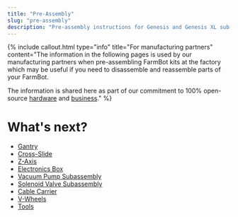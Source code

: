 ```yaml
---
title: "Pre-Assembly"
slug: "pre-assembly"
description: "Pre-assembly instructions for Genesis and Genesis XL sub-assemblies :wrench: :gear:"
---
```


{%
include callout.html
type="info"
title="For manufacturing partners"
content="The information in the following pages is used by our manufacturing partners when pre-assembling FarmBot kits at the factory which may be useful if you need to disassemble and reassemble parts of your FarmBot.

The information is shared here as part of our commitment to 100% open-source [hardware](https://meta.farm.bot/docs/intro#openly-share-our-products) and [business](https://meta.farm.bot/docs/intro#openly-share-our-business)."
%}

# What's next?

 * [Gantry](pre-assembly/gantry.md)
 * [Cross-Slide](pre-assembly/cross-slide.md)
 * [Z-Axis](pre-assembly/z-axis.md)
 * [Electronics Box](pre-assembly/electronics-box.md)
 * [Vacuum Pump Subassembly](pre-assembly/vacuum-pump-subassembly.md)
 * [Solenoid Valve Subassembly](pre-assembly/solenoid-valve-subassembly.md)
 * [Cable Carrier](pre-assembly/cable-carrier.md)
 * [V-Wheels](pre-assembly/v-wheels.md)
 * [Tools](pre-assembly/tools.md)
